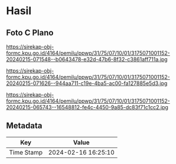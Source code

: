 # Hasil

## Foto C Plano

https://sirekap-obj-formc.kpu.go.id/4164/pemilu/ppwp/31/75/07/10/01/3175071001152-20240215-071548--b0643478-e32d-47b6-8f32-c3861aff711a.jpg

https://sirekap-obj-formc.kpu.go.id/4164/pemilu/ppwp/31/75/07/10/01/3175071001152-20240215-071626--944aa711-c19e-4ba5-ac00-fa127885e5d3.jpg

https://sirekap-obj-formc.kpu.go.id/4164/pemilu/ppwp/31/75/07/10/01/3175071001152-20240215-065743--16548812-fe4c-4450-9a85-dc83f71c1cc2.jpg


## Metadata

| Key        | Value               |
| ---------- | ------------------- |
| Time Stamp | 2024-02-16 16:25:10 |



